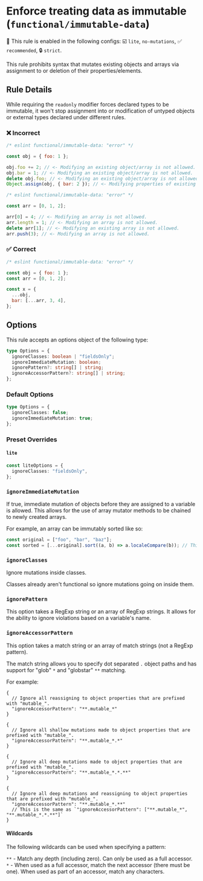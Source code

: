 # Enforce treating data as immutable (`functional/immutable-data`)

💼 This rule is enabled in the following configs: ☑️ `lite`, `no-mutations`, ✅ `recommended`, 🔒 `strict`.

<!-- end auto-generated rule header -->

This rule prohibits syntax that mutates existing objects and arrays via assignment to or deletion of their properties/elements.

## Rule Details

While requiring the `readonly` modifier forces declared types to be immutable,
it won't stop assignment into or modification of untyped objects or external types declared under different rules.

### ❌ Incorrect

<!-- eslint-skip -->

```js
/* eslint functional/immutable-data: "error" */

const obj = { foo: 1 };

obj.foo += 2; // <- Modifying an existing object/array is not allowed.
obj.bar = 1; // <- Modifying an existing object/array is not allowed.
delete obj.foo; // <- Modifying an existing object/array is not allowed.
Object.assign(obj, { bar: 2 }); // <- Modifying properties of existing object not allowed.
```

<!-- eslint-skip -->

```js
/* eslint functional/immutable-data: "error" */

const arr = [0, 1, 2];

arr[0] = 4; // <- Modifying an array is not allowed.
arr.length = 1; // <- Modifying an array is not allowed.
delete arr[1]; // <- Modifying an existing array is not allowed.
arr.push(3); // <- Modifying an array is not allowed.
```

### ✅ Correct

```js
/* eslint functional/immutable-data: "error" */

const obj = { foo: 1 };
const arr = [0, 1, 2];

const x = {
  ...obj,
  bar: [...arr, 3, 4],
};
```

## Options

This rule accepts an options object of the following type:

```ts
type Options = {
  ignoreClasses: boolean | "fieldsOnly";
  ignoreImmediateMutation: boolean;
  ignorePattern?: string[] | string;
  ignoreAccessorPattern?: string[] | string;
};
```

### Default Options

```ts
type Options = {
  ignoreClasses: false;
  ignoreImmediateMutation: true;
};
```

### Preset Overrides

#### `lite`

```ts
const liteOptions = {
  ignoreClasses: "fieldsOnly",
};
```

### `ignoreImmediateMutation`

If true, immediate mutation of objects before they are assigned to a variable is allowed.
This allows for the use of array mutator methods to be chained to newly created arrays.

For example, an array can be immutably sorted like so:

```js
const original = ["foo", "bar", "baz"];
const sorted = [...original].sort((a, b) => a.localeCompare(b)); // This is OK with ignoreImmediateMutation.
```

### `ignoreClasses`

Ignore mutations inside classes.

Classes already aren't functional so ignore mutations going on inside them.

### `ignorePattern`

This option takes a RegExp string or an array of RegExp strings.
It allows for the ability to ignore violations based on a variable's name.

### `ignoreAccessorPattern`

This option takes a match string or an array of match strings (not a RegExp pattern).

The match string allows you to specify dot separated `.` object paths and has support for "glob" `*` and "globstar" `**` matching.

For example:

```jsonc
{
  // Ignore all reassigning to object properties that are prefixed with "mutable_".
  "ignoreAccessorPattern": "**.mutable_*"
}
```

```jsonc
{
  // Ignore all shallow mutations made to object properties that are prefixed with "mutable_".
  "ignoreAccessorPattern": "**.mutable_*.*"
}
```

```jsonc
{
  // Ignore all deep mutations made to object properties that are prefixed with "mutable_".
  "ignoreAccessorPattern": "**.mutable_*.*.**"
}
```

```jsonc
{
  // Ignore all deep mutations and reassigning to object properties that are prefixed with "mutable_".
  "ignoreAccessorPattern": "**.mutable_*.**"
  // This is the same as `"ignoreAccessorPattern": ["**.mutable_*", "**.mutable_*.*.**"]`
}
```

#### Wildcards

The following wildcards can be used when specifying a pattern:

`**` - Match any depth (including zero). Can only be used as a full accessor.\
`*` - When used as a full accessor, match the next accessor (there must be one). When used as part of an accessor, match any characters.

